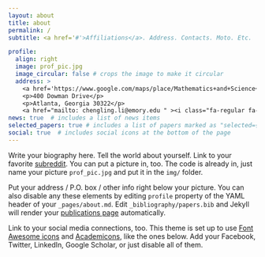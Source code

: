 ```yaml
---
layout: about
title: about
permalink: /
subtitle: <a href='#'>Affiliations</a>. Address. Contacts. Moto. Etc.

profile:
  align: right
  image: prof_pic.jpg
  image_circular: false # crops the image to make it circular
  address: >
    <a href='https://www.google.com/maps/place/Mathematics+and+Science+Center/@33.7903852,-84.3264724,15z/data=!4m5!3m4!1s0x0:0xef343a0b329f3dd0!8m2!3d33.7903852!4d-84.3264724?shorturl=1'><p>N229 MSC</p>
    <p>400 Dowman Drive</p>
    <p>Atlanta, Georgia 30322</p>
    <a href="mailto: chengling.li@emory.edu " ><i class="fa-regular fa-envelope" title="email"></i></a>
news: true  # includes a list of news items
selected_papers: true # includes a list of papers marked as "selected={true}"
social: true  # includes social icons at the bottom of the page
---
```


Write your biography here. Tell the world about yourself. Link to your favorite [subreddit](http://reddit.com). You can put a picture in, too. The code is already in, just name your picture `prof_pic.jpg` and put it in the `img/` folder.

Put your address / P.O. box / other info right below your picture. You can also disable any these elements by editing `profile` property of the YAML header of your `_pages/about.md`. Edit `_bibliography/papers.bib` and Jekyll will render your [publications page](/al-folio/publications/) automatically.

Link to your social media connections, too. This theme is set up to use [Font Awesome icons](http://fortawesome.github.io/Font-Awesome/) and [Academicons](https://jpswalsh.github.io/academicons/), like the ones below. Add your Facebook, Twitter, LinkedIn, Google Scholar, or just disable all of them.
